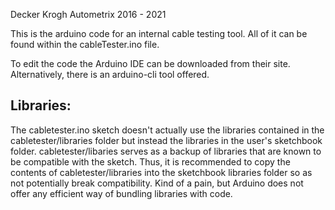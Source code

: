 Decker Krogh
Autometrix
2016 - 2021

This is the arduino code for an internal cable testing tool. All of it can be found within the cableTester.ino file.

To edit the code the Arduino IDE can be downloaded from their site. Alternatively, there is an arduino-cli tool offered.

## Libraries:
The cabletester.ino sketch doesn't actually use the libraries contained in the cabletester/libraries folder but instead the libraries in the user's sketchbook folder. cabletester/libaries serves as a backup of libraries that are known to be compatible with the sketch. Thus, it is recommended to copy the contents of cabletester/libraries into the sketchbook libraries folder so as not potentially break compatibility. Kind of a pain, but Arduino does not offer any efficient way of bundling libraries with code.
